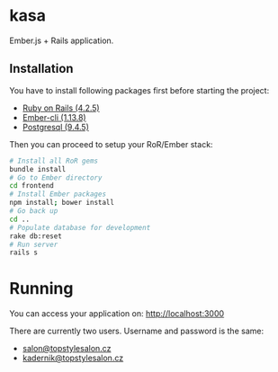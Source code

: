 # kasa

Ember.js + Rails application.

## Installation

You have to install following packages first before starting the project:

- [Ruby on Rails (4.2.5)](http://rubyonrails.org/download/)
- [Ember-cli (1.13.8)](http://www.ember-cli.com/)
- [Postgresql (9.4.5)](http://www.postgresql.org/download/)

Then you can proceed to setup your RoR/Ember stack:

```sh
# Install all RoR gems
bundle install
# Go to Ember directory
cd frontend
# Install Ember packages
npm install; bower install
# Go back up
cd ..
# Populate database for development
rake db:reset
# Run server
rails s
```

# Running

You can access your application on: [http://localhost:3000](http://localhost:3000)

There are currently two users. Username and password is the same:

- salon@topstylesalon.cz
- kadernik@topstylesalon.cz
